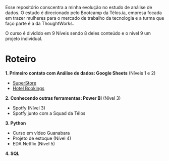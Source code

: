 Esse repositório conscentra a minha evolução no estudo de análise de dados. O estudo é direcionado pelo Bootcamp da Télos.ia, empresa focada em trazer mulheres para o mercado de trabalho da tecnologia e a turma que faço parte é a da ThoughtWorks.

O curso é dividido em 9 Níveis sendo 8 deles conteúdo e o nível 9 um projeto individual.


# Roteiro

**1. Primeiro contato com Análise de dados: Google Sheets**  (Níveis 1 e 2)
   - [SuperStore](https://github.com/nay-ramos/analiseDados/blob/f89371a4e881991a322d596469b0506e94ce7144/startingProjects/SuperStore.ipynb)
   - [Hotel Bookings](https://github.com/nay-ramos/analiseDados/blob/main/startingProjects/HotelBooking.ipynb) 

**2. Conhecendo outras ferramentas: Power BI** (Nível 3)

   - Spotfy (Nível 3)
   - Spotfy junto com a Squad da Télos 

**3. Python**
  - Curso em vídeo Guanabara
  - Projeto de estoque (Nível 4)
  - EDA Netflix (Nível 5)

**4. SQL**
